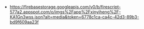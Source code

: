 - https://firebasestorage.googleapis.com/v0/b/firescript-577a2.appspot.com/o/imgs%2Fapp%2Fxinyiheng%2F-KA1Gn3wss.json?alt=media&token=6778c1ca-ca4c-42d3-89b3-bd9f609aa23f
